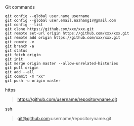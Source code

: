 Git commands
```
git config --global user.name username
git config --global user.email.nazhang17@gmail.com
git config --list
git clone https://github.com/xxx/xxx.git
git remote set-url origin https://github.com/xxx/xxx.git
git remote add origin https://github.com/xxx/xxx.git
git remote -v
git branch -a
git status
git fetch origin
git init
git merge origin master --allow-unrelated-histories
git pull origin
git add --all
git commit -m "xx"
git push -u origin master
```
https
>https://github.com/username/repositoryname.git

ssh
>git@github.com:username/repositoryname.git
